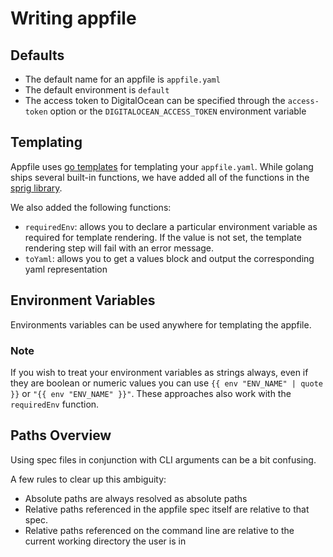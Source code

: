 # Writing appfile

## Defaults

* The default name for an appfile is `appfile.yaml`
* The default environment is `default`
* The access token to DigitalOcean can be specified through the `access-token` option or the `DIGITALOCEAN_ACCESS_TOKEN` environment variable

## Templating

Appfile uses [go templates](https://godoc.org/text/template) for templating your `appfile.yaml`. While golang ships several built-in functions, we have added all of the functions in the [sprig library](https://godoc.org/github.com/Masterminds/sprig).

We also added the following functions:

* `requiredEnv`: allows you to declare a particular environment variable as required for template rendering. If the value is not set, the template rendering step will fail with an error message.
* `toYaml`: allows you to get a values block and output the corresponding yaml representation

## Environment Variables

Environments variables can be used anywhere for templating the appfile.

### Note

If you wish to treat your environment variables as strings always, even if they are boolean or numeric values you can use `{{ env "ENV_NAME" | quote }}` or `"{{ env "ENV_NAME" }}"`. These approaches also work with the `requiredEnv` function.

## Paths Overview

Using spec files in conjunction with CLI arguments can be a bit confusing.

A few rules to clear up this ambiguity:

* Absolute paths are always resolved as absolute paths
* Relative paths referenced in the appfile spec itself are relative to that spec.
* Relative paths referenced on the command line are relative to the current working directory the user is in
